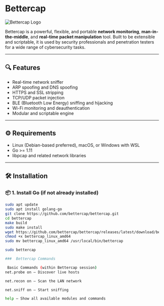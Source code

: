 # Bettercap

![Bettercap Logo](https://raw.githubusercontent.com/bettercap/bettercap/master/assets/logo.png)

Bettercap is a powerful, flexible, and portable **network monitoring**, **man-in-the-middle**, and **real-time packet manipulation** tool. Built to be extensible and scriptable, it is used by security professionals and penetration testers for a wide range of cybersecurity tasks.

---

## 🔍 Features

- Real-time network sniffer
- ARP spoofing and DNS spoofing
- HTTPS and SSL stripping
- TCP/UDP packet injection
- BLE (Bluetooth Low Energy) sniffing and hijacking
- Wi-Fi monitoring and deauthentication
- Modular and scriptable engine

---

## ⚙️ Requirements

- Linux (Debian-based preferred), macOS, or Windows with WSL
- Go >= 1.11
- libpcap and related network libraries

---

## 🛠️ Installation

### 📦 1. Install Go (if not already installed)

```bash
sudo apt update
sudo apt install golang-go
git clone https://github.com/bettercap/bettercap.git
cd bettercap
make build
sudo make install
wget https://github.com/bettercap/bettercap/releases/latest/download/bettercap_linux_amd64
chmod +x bettercap_linux_amd64
sudo mv bettercap_linux_amd64 /usr/local/bin/bettercap

sudo bettercap

###  Bettercap Commands  

 Basic Commands (within Bettercap session)
net.probe on – Discover live hosts

net.recon on – Scan the LAN network

net.sniff on – Start sniffing

help – Show all available modules and commands